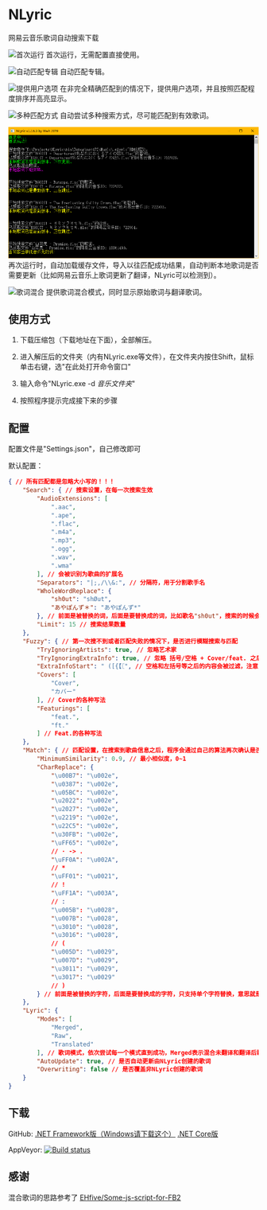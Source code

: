 # NLyric

网易云音乐歌词自动搜索下载

![首次运行](./Images/首次运行.png)
首次运行，无需配置直接使用。

![自动匹配专辑](./Images/自动匹配专辑.png)
自动匹配专辑。

![提供用户选项](./Images/提供用户选项.png)
在非完全精确匹配到的情况下，提供用户选项，并且按照匹配程度排序并高亮显示。

![多种匹配方式](./Images/多种匹配方式.png)
自动尝试多种搜索方式，尽可能匹配到有效歌词。

![自动更新](./Images/自动更新.png)
再次运行时，自动加载缓存文件，导入以往匹配成功结果，自动判断本地歌词是否需要更新（比如网易云音乐上歌词更新了翻译，NLyric可以检测到）。

![歌词混合](./Images/歌词混合.png)
提供歌词混合模式，同时显示原始歌词与翻译歌词。

## 使用方式

1. 下载压缩包（下载地址在下面），全部解压。

2. 进入解压后的文件夹（内有NLyric.exe等文件），在文件夹内按住Shift，鼠标单击右键，选"在此处打开命令窗口"

3. 输入命令"NLyric.exe -d *音乐文件夹*"

4. 按照程序提示完成接下来的步骤

## 配置

配置文件是"Settings.json"，自己修改即可

默认配置：

``` json
{ // 所有匹配都是忽略大小写的！！！
	"Search": { // 搜索设置，在每一次搜索生效
		"AudioExtensions": [
			".aac",
			".ape",
			".flac",
			".m4a",
			".mp3",
			".ogg",
			".wav",
			".wma"
		], // 会被识别为歌曲的扩展名
		"Separators": "|;,/\\&:", // 分隔符，用于分割歌手名
		"WholeWordReplace": {
			"sh0ut": "shØut",
			"あやぽんず＊": "あやぽんず*"
		}, // 前面是被替换的词，后面是要替换成的词，比如歌名"sh0ut"，搜索的时候会被替换成"shØut"来搜索，网易云音乐部分歌曲歌手名收录有问题，只能这么办
		"Limit": 15 // 搜索结果数量
	},
	"Fuzzy": { // 第一次搜不到或者匹配失败的情况下，是否进行模糊搜索与匹配
		"TryIgnoringArtists": true, // 忽略艺术家
		"TryIgnoringExtraInfo": true, // 忽略 括号/空格 + Cover/feat. 之后的内容，支持的括号类型在Filter.OpenBrackets里
		"ExtraInfoStart": " ([{【〖", // 空格和左括号等之后的内容会被过滤，注意，不要随便修改这里的内容，可能导致过滤准确性降低
		"Covers": [
			"Cover",
			"カバー"
		], // Cover的各种写法
		"Featurings": [
			"feat.",
			"ft."
		] // Feat.的各种写法
	},
	"Match": { // 匹配设置，在搜索到歌曲信息之后，程序会通过自己的算法再次确认是否匹配
		"MinimumSimilarity": 0.9, // 最小相似度，0~1
		"CharReplace": {
			"\u00B7": "\u002e",
			"\u0387": "\u002e",
			"\u05BC": "\u002e",
			"\u2022": "\u002e",
			"\u2027": "\u002e",
			"\u2219": "\u002e",
			"\u22C5": "\u002e",
			"\u30FB": "\u002e",
			"\uFF65": "\u002e",
			// · -> .
			"\uFF0A": "\u002A",
			// *
			"\uFF01": "\u0021",
			// !
			"\uFF1A": "\u003A",
			// :
			"\u005B": "\u0028",
			"\u007B": "\u0028",
			"\u3010": "\u0028",
			"\u3016": "\u0028",
			// (
			"\u005D": "\u0029",
			"\u007D": "\u0029",
			"\u3011": "\u0029",
			"\u3017": "\u0029"
			// )
		} // 前面是被替换的字符，后面是要替换成的字符，只支持单个字符替换，意思就是一个文字，多个文字会报错
	},
	"Lyric": {
		"Modes": [
			"Merged",
			"Raw",
			"Translated"
		], // 歌词模式，依次尝试每一个模式直到成功，Merged表示混合未翻译和翻译后歌词，Raw表示未翻译的歌词，Translated表示翻译后的歌词
		"AutoUpdate": true, // 是否自动更新由NLyric创建的歌词
		"Overwriting": false // 是否覆盖非NLyric创建的歌词
	}
}
```

## 下载

GitHub: [.NET Framework版（Windows请下载这个）](https://github.com/wwh1004/NLyric/releases/latest/download/NLyric-net472.zip) [.NET Core版](https://github.com/wwh1004/NLyric/releases/latest/download/NLyric-netcoreapp2.1.zip)

AppVeyor: [![Build status](https://ci.appveyor.com/api/projects/status/vu5vyq11cm38pd7r/branch/master?svg=true)](https://ci.appveyor.com/project/wwh1004/nlyric/branch/master)

## 感谢

混合歌词的思路参考了 [EHfive/Some-js-script-for-FB2](https://github.com/EHfive/Some-js-script-for-FB2K)
